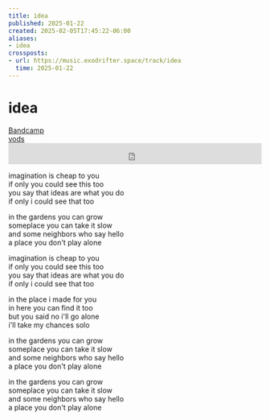 ```yaml
---
title: idea
published: 2025-01-22
created: 2025-02-05T17:45:22-06:00
aliases:
- idea
crossposts:
- url: https://music.exodrifter.space/track/idea
  time: 2025-01-22
---
```


# idea

<div class="flex">
<div><i class="ri-store-2-fill"></i> <a href="https://music.exodrifter.space/track/idea">Bandcamp</a></div>
<div><i class="ri-video-fill"></i> <a href="https://vods.exodrifter.space/tag/song-idea">vods</a></div>
</div>

<iframe style="border: 0; width: 100%; max-width: 700px; height: 42px;" src="https://bandcamp.com/EmbeddedPlayer/album=253081176/size=small/bgcol=ffffff/linkcol=0687f5/track=53338632/transparent=true/" seamless><a href="https://music.exodrifter.space/album/future-formant">future formant by exodrifter</a></iframe>

imagination is cheap to you<br/>
if only you could see this too<br/>
you say that ideas are what you do<br/>
if only i could see that too<br/>

in the gardens you can grow<br/>
someplace you can take it slow<br/>
and some neighbors who say hello<br/>
a place you don't play alone<br/>

imagination is cheap to you<br/>
if only you could see this too<br/>
you say that ideas are what you do<br/>
if only i could see that too<br/>

in the place i made for you<br/>
in here you can find it too<br/>
but you said no i'll go alone<br/>
i'll take my chances solo<br/>

in the gardens you can grow<br/>
someplace you can take it slow<br/>
and some neighbors who say hello<br/>
a place you don't play alone<br/>

in the gardens you can grow<br/>
someplace you can take it slow<br/>
and some neighbors who say hello<br/>
a place you don't play alone<br/>
